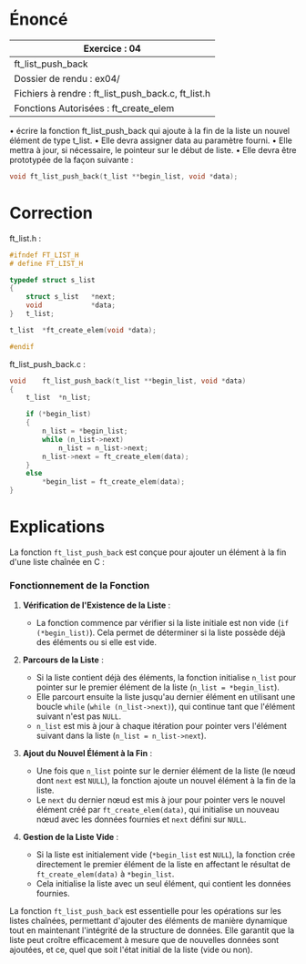# Énoncé

| Exercice : 04                                      |
| -------------------------------------------------- |
| ft_list_push_back                                  |
| Dossier de rendu : ex04/                           |
| Fichiers à rendre : ft_list_push_back.c, ft_list.h |
| Fonctions Autorisées : ft_create_elem              |
• écrire la fonction ft_list_push_back qui ajoute à la fin de la liste un nouvel
élément de type t_list.
• Elle devra assigner data au paramètre fourni.
• Elle mettra à jour, si nécessaire, le pointeur sur le début de liste.
• Elle devra être prototypée de la façon suivante :
```C
void ft_list_push_back(t_list **begin_list, void *data);
```
# Correction
ft_list.h :
```C
#ifndef FT_LIST_H
# define FT_LIST_H

typedef struct s_list
{
	struct s_list	*next;
	void			*data;
}	t_list;

t_list	*ft_create_elem(void *data);

#endif
```

ft_list_push_back.c :
```C
void	ft_list_push_back(t_list **begin_list, void *data)
{
	t_list	*n_list;

	if (*begin_list)
	{
		n_list = *begin_list;
		while (n_list->next)
			n_list = n_list->next;
		n_list->next = ft_create_elem(data);
	}
	else
		*begin_list = ft_create_elem(data);
}
```
# Explications

La fonction `ft_list_push_back` est conçue pour ajouter un élément à la fin d'une liste chaînée en C :

### Fonctionnement de la Fonction

1. **Vérification de l'Existence de la Liste** :
   - La fonction commence par vérifier si la liste initiale est non vide (`if (*begin_list)`). Cela permet de déterminer si la liste possède déjà des éléments ou si elle est vide.

2. **Parcours de la Liste** :
   - Si la liste contient déjà des éléments, la fonction initialise `n_list` pour pointer sur le premier élément de la liste (`n_list = *begin_list`).
   - Elle parcourt ensuite la liste jusqu'au dernier élément en utilisant une boucle `while` (`while (n_list->next)`), qui continue tant que l'élément suivant n'est pas `NULL`.
   - `n_list` est mis à jour à chaque itération pour pointer vers l'élément suivant dans la liste (`n_list = n_list->next`).

3. **Ajout du Nouvel Élément à la Fin** :
   - Une fois que `n_list` pointe sur le dernier élément de la liste (le nœud dont `next` est `NULL`), la fonction ajoute un nouvel élément à la fin de la liste.
   - Le `next` du dernier nœud est mis à jour pour pointer vers le nouvel élément créé par `ft_create_elem(data)`, qui initialise un nouveau nœud avec les données fournies et `next` défini sur `NULL`.

4. **Gestion de la Liste Vide** :
   - Si la liste est initialement vide (`*begin_list` est `NULL`), la fonction crée directement le premier élément de la liste en affectant le résultat de `ft_create_elem(data)` à `*begin_list`.
   - Cela initialise la liste avec un seul élément, qui contient les données fournies.


La fonction `ft_list_push_back` est essentielle pour les opérations sur les listes chaînées, permettant d'ajouter des éléments de manière dynamique tout en maintenant l'intégrité de la structure de données. Elle garantit que la liste peut croître efficacement à mesure que de nouvelles données sont ajoutées, et ce, quel que soit l'état initial de la liste (vide ou non).